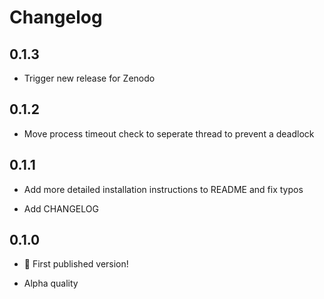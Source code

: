 # Changelog

## 0.1.3

- Trigger new release for Zenodo

## 0.1.2

- Move process timeout check to seperate thread to prevent a deadlock

## 0.1.1

- Add more detailed installation instructions to README and fix typos

- Add CHANGELOG

## 0.1.0

- 🎉 First published version!

- Alpha quality
